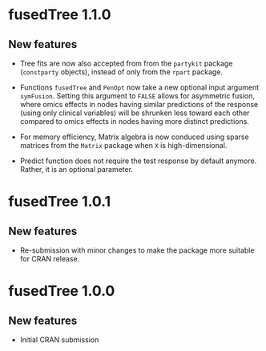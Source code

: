 # fusedTree 1.1.0

## New features

* Tree fits are now also accepted from  from the `partykit` package
(`constparty` objects), instead of only from the `rpart` package.

* Functions `fusedTree` and `PenOpt` now take a new optional input argument
`symFusion`. Setting this argument to `FALSE` allows for asymmetric fusion,
where omics effects in  nodes having similar predictions of the response
(using only clinical variables) will be shrunken less toward each other compared
to omics effects in nodes having more distinct predictions. 

* For memory efficiency, Matrix algebra is now conduced using sparse matrices
from the `Matrix` package when `X` is high-dimensional.

* Predict function does not require the test response by default anymore. Rather,
it is an optional parameter.

# fusedTree 1.0.1

## New features

* Re-submission with minor changes to make the package more suitable for
CRAN release.


# fusedTree 1.0.0

## New features

* Initial CRAN submission
